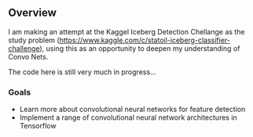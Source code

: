 ## Overview
I am making an attempt at the Kaggel Iceberg Detection Chellange as the study problem (https://www.kaggle.com/c/statoil-iceberg-classifier-challenge), using this as an opportunity to deepen my understanding of Convo Nets.

The code here is still very much in progress... 

### Goals
- Learn more about convolutional neural networks for feature detection
- Implement a range of convolutional neural network architectures in Tensorflow

